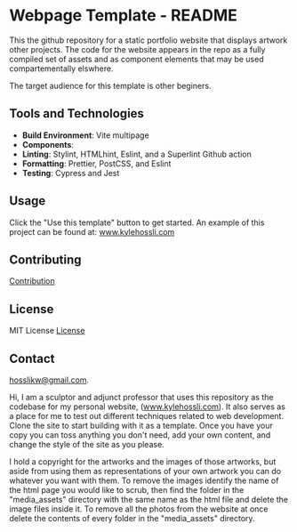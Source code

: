 
# Webpage Template - README

This the github repository for a static portfolio website that displays artwork other projects. The code for the website appears in the repo as a fully compiled set of assets and as component elements that may be used compartementally elswhere.

The target audience for this template is other beginers.

## Tools and Technologies

- **Build Environment**: Vite multipage
- **Components**:
- **Linting**: Stylint, HTMLhint, Eslint, and a Superlint Github action
- **Formatting**: Prettier, PostCSS, and Eslint
- **Testing**: Cypress and Jest

## Usage

Click the "Use this template" button to get started. An example of this project can be found at: www.kylehossli.com

## Contributing

[Contribution](Contributing.md)

## License

MIT License [License](LICENSE.md)

## Contact

hosslikw@gmail.com.

Hi, I am a sculptor and adjunct professor that uses this repository as the codebase for my personal website, (www.kylehossli.com). It also serves as a place for me to test out different techniques related to web development. Clone the site to start building with it as a template. Once you have your copy you can toss anything you don't need, add your own content, and change the style of the site as you please.

I hold a copyright for the artworks and the images of those artworks, but aside from using them as representations of your own artwork you can do whatever you want with them. To remove the images identify the name of the html page you would like to scrub, then find the folder in the "media_assets" directory with the same name as the html file and delete the image files inside it. To remove all the photos from the website at once delete the contents of every folder in the "media_assets" directory.

